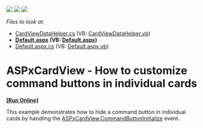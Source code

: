 <!-- default badges list -->
![](https://img.shields.io/endpoint?url=https://codecentral.devexpress.com/api/v1/VersionRange/128530150/15.2.4%2B)
[![](https://img.shields.io/badge/Open_in_DevExpress_Support_Center-FF7200?style=flat-square&logo=DevExpress&logoColor=white)](https://supportcenter.devexpress.com/ticket/details/T338444)
[![](https://img.shields.io/badge/📖_How_to_use_DevExpress_Examples-e9f6fc?style=flat-square)](https://docs.devexpress.com/GeneralInformation/403183)
<!-- default badges end -->
<!-- default file list -->
*Files to look at*:

* [CardViewDataHelper.cs](./CS/App_Code/CardViewDataHelper.cs) (VB: [CardViewDataHelper.vb](./VB/App_Code/CardViewDataHelper.vb))
* **[Default.aspx](./CS/Default.aspx) (VB: [Default.aspx](./VB/Default.aspx))**
* [Default.aspx.cs](./CS/Default.aspx.cs) (VB: [Default.aspx.vb](./VB/Default.aspx.vb))
<!-- default file list end -->
# ASPxCardView - How to customize command buttons in individual cards
<!-- run online -->
**[[Run Online]](https://codecentral.devexpress.com/t338444/)**
<!-- run online end -->


This example demonstrates how to hide a command button in individual cards by handling the <a href="https://documentation.devexpress.com/#AspNet/DevExpressWebASPxCardView_CommandButtonInitializetopic">ASPxCardView.CommandButtonInitialize</a> event.

<br/>


